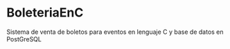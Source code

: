 # BoleteriaEnC
Sistema de venta de boletos para eventos en lenguaje C y base de datos en PostGreSQL
